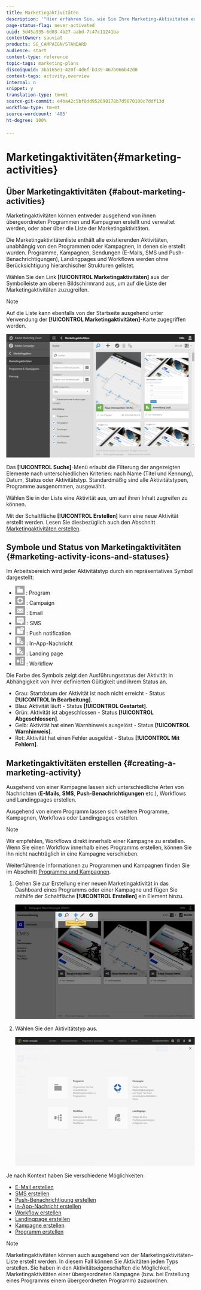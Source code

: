 ```yaml
---
title: Marketingaktivitäten
description: '"Hier erfahren Sie, wie Sie Ihre Marketing-Aktivitäten erstellen und verwalten können. Dazu zählen Kampagnen, Sendungen von E-Mails, SMS und Push-Benachrichtigungen sowie Landingpages und Workflows. Sie können einfach eine neue Aktivität erstellen, eine vorhandene bearbeiten und deren Status und Gültigkeit einsehen."'
page-status-flag: never-activated
uuid: 5d45a935-6d03-4b27-aabd-7c47c11241ba
contentOwner: sauviat
products: SG_CAMPAIGN/STANDARD
audience: start
content-type: reference
topic-tags: marketing-plans
discoiquuid: 3ba165e1-420f-4d6f-b339-467b066b42d0
context-tags: activity,overview
internal: n
snippet: y
translation-type: tm+mt
source-git-commit: e4ba42c5bf0dd952690178b7d5070100c7ddf13d
workflow-type: tm+mt
source-wordcount: '485'
ht-degree: 100%

---
```



# Marketingaktivitäten{#marketing-activities}

## Über Marketingaktivitäten {#about-marketing-activities}

Marketingaktivitäten können entweder ausgehend von ihnen übergeordneten Programmen und Kampagnen erstellt und verwaltet werden, oder aber über die Liste der Marketingaktivitäten.

Die Marketingaktivitätenliste enthält alle existierenden Aktivitäten, unabhängig von den Programmen oder Kampagnen, in denen sie erstellt wurden. Programme, Kampagnen, Sendungen (E-Mails, SMS und Push-Benachrichtigungen), Landingpages und Workflows werden ohne Berücksichtigung hierarchischer Strukturen gelistet.

Wählen Sie den Link **[!UICONTROL Marketingaktivitäten]** aus der Symbolleiste am oberen Bildschirmrand aus, um auf die Liste der Marketingaktivitäten zuzugreifen.

>[!NOTE]
>
>Auf die Liste kann ebenfalls von der Startseite ausgehend unter Verwendung der **[!UICONTROL Marketingaktivitäten]**-Karte zugegriffen werden.

![](assets/marketing_activities_1.png)

Das **[!UICONTROL Suche]**-Menü erlaubt die Filterung der angezeigten Elemente nach unterschiedlichen Kriterien: nach Name (Titel und Kennung), Datum, Status oder Aktivitätstyp. Standardmäßig sind alle Aktivitätstypen, Programme ausgenommen, ausgewählt.

Wählen Sie in der Liste eine Aktivität aus, um auf ihren Inhalt zugreifen zu können.

Mit der Schaltfläche **[!UICONTROL Erstellen]** kann eine neue Aktivität erstellt werden. Lesen Sie diesbezüglich auch den Abschnitt [Marketingaktivitäten erstellen](#creating-a-marketing-activity).

## Symbole und Status von Marketingaktivitäten  {#marketing-activity-icons-and-statuses}

Im Arbeitsbereich wird jeder Aktivitätstyp durch ein repräsentatives Symbol dargestellt:

* ![](assets/marketing_program_icon.png) : Program
* ![](assets/marketing_campaign_icon.png) : Campaign
* ![](assets/marketing_email_icon.png) : Email
* ![](assets/marketing_sms_icon.png) : SMS
* ![](assets/marketing_push_icon.png) : Push notification
* ![](assets/marketing_lp_icon.png) : In-App-Nachricht
* ![](assets/marketing_lp_icon.png) : Landing page
* ![](assets/marketing_workflow_icon.png) : Workflow

Die Farbe des Symbols zeigt den Ausführungsstatus der Aktivität in Abhängigkeit von ihrer definierten Gültigkeit und ihrem Status an.

* Grau: Startdatum der Aktivität ist noch nicht erreicht - Status **[!UICONTROL In Bearbeitung]**.
* Blau: Aktivität läuft - Status **[!UICONTROL Gestartet]**.
* Grün: Aktivität ist abgeschlossen - Status **[!UICONTROL Abgeschlossen]**.
* Gelb: Aktivität hat einen Warnhinweis ausgelöst - Status **[!UICONTROL Warnhinweis]**.
* Rot: Aktivität hat einen Fehler ausgelöst - Status **[!UICONTROL Mit Fehlern]**.

## Marketingaktivitäten erstellen {#creating-a-marketing-activity}

Ausgehend von einer Kampagne lassen sich unterschiedliche Arten von Nachrichten (**E-Mails**, **SMS**, **Push-Benachrichtigungen** etc.), Workflows und Landingpages erstellen.

Ausgehend von einem Programm lassen sich weitere Programme, Kampagnen, Workflows oder Landingpages erstellen.

>[!NOTE]
>
>Wir empfehlen, Workflows direkt innerhalb einer Kampagne zu erstellen. Wenn Sie einen Workflow innerhalb eines Programms erstellen, können Sie ihn nicht nachträglich in eine Kampagne verschieben.

Weiterführende Informationen zu Programmen und Kampagnen finden Sie im Abschnitt [Programme und Kampagnen](../../start/using/programs-and-campaigns.md).

1. Gehen Sie zur Erstellung einer neuen Marketingaktivität in das Dashboard eines Programms oder einer Kampagne und fügen Sie mithilfe der Schaltfläche **[!UICONTROL Erstellen]** ein Element hinzu.

   ![](assets/marketing_activiy_creation_1.png)

1. Wählen Sie den Aktivitätstyp aus.

   ![](assets/marketing_activiy_creation_2.png)

Je nach Kontext haben Sie verschiedene Möglichkeiten:

* [E-Mail erstellen](../../channels/using/creating-an-email.md)
* [SMS erstellen](../../channels/using/creating-an-sms-message.md)
* [Push-Benachrichtigung erstellen](../../channels/using/preparing-and-sending-a-push-notification.md)
* [In-App-Nachricht erstellen](../../channels/using/about-in-app-messaging.md)
* [Workflow erstellen](../../automating/using/building-a-workflow.md#creating-a-workflow)
* [Landingpage erstellen](../../channels/using/getting-started-with-landing-pages.md)
* [Kampagne erstellen](../../start/using/programs-and-campaigns.md#creating-a-campaign)
* [Programm erstellen](../../start/using/programs-and-campaigns.md#creating-a-program)

>[!NOTE]
>
>Marketingaktivitäten können auch ausgehend von der Marketingaktivitäten-Liste erstellt werden. In diesem Fall können Sie Aktivitäten jeden Typs erstellen. Sie haben in den Aktivitätseigenschaften die Möglichkeit, Marketingaktivitäten einer übergeordneten Kampagne (bzw. bei Erstellung eines Programms einem übergeordneten Programm) zuzuordnen.

